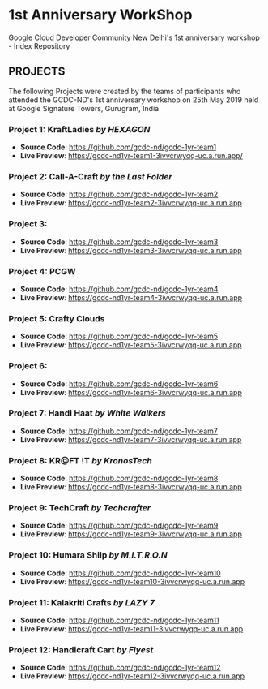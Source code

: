 # 1st Anniversary WorkShop
Google Cloud Developer Community New Delhi's 1st anniversary workshop - Index Repository

## PROJECTS

The following Projects were created by the teams of participants who attended the GCDC-ND's 1st anniversary workshop on 25th May 2019 held at Google Signature Towers, Gurugram, India

### Project 1: KraftLadies *by HEXAGON*
  - **Source Code**: https://github.com/gcdc-nd/gcdc-1yr-team1
  - **Live Preview**: https://gcdc-nd1yr-team1-3ivvcrwyqq-uc.a.run.app/

### Project 2: Call-A-Craft *by the Last Folder*
  - **Source Code**: https://github.com/gcdc-nd/gcdc-1yr-team2
  - **Live Preview**: https://gcdc-nd1yr-team2-3ivvcrwyqq-uc.a.run.app

### Project 3:
  - **Source Code**: https://github.com/gcdc-nd/gcdc-1yr-team3
  - **Live Preview**: https://gcdc-nd1yr-team3-3ivvcrwyqq-uc.a.run.app

### Project 4: PCGW
  - **Source Code**: https://github.com/gcdc-nd/gcdc-1yr-team4
  - **Live Preview**: https://gcdc-nd1yr-team4-3ivvcrwyqq-uc.a.run.app

### Project 5: Crafty Clouds
  - **Source Code**: https://github.com/gcdc-nd/gcdc-1yr-team5
  - **Live Preview**: https://gcdc-nd1yr-team5-3ivvcrwyqq-uc.a.run.app

### Project 6:
  - **Source Code**: https://github.com/gcdc-nd/gcdc-1yr-team6
  - **Live Preview**: https://gcdc-nd1yr-team6-3ivvcrwyqq-uc.a.run.app
  
### Project 7: Handi Haat *by White Walkers*
  - **Source Code**: https://github.com/gcdc-nd/gcdc-1yr-team7
  - **Live Preview**: https://gcdc-nd1yr-team7-3ivvcrwyqq-uc.a.run.app

### Project 8: KR@FT !T *by KronosTech*
  - **Source Code**: https://github.com/gcdc-nd/gcdc-1yr-team8
  - **Live Preview**: https://gcdc-nd1yr-team8-3ivvcrwyqq-uc.a.run.app

### Project 9: TechCraft *by Techcrafter*
  - **Source Code**: https://github.com/gcdc-nd/gcdc-1yr-team9
  - **Live Preview**: https://gcdc-nd1yr-team9-3ivvcrwyqq-uc.a.run.app

### Project 10: Humara Shilp *by M.I.T.R.O.N*
  - **Source Code**: https://github.com/gcdc-nd/gcdc-1yr-team10
  - **Live Preview**: https://gcdc-nd1yr-team10-3ivvcrwyqq-uc.a.run.app

### Project 11: Kalakriti Crafts *by LAZY 7*
  - **Source Code**: https://github.com/gcdc-nd/gcdc-1yr-team11
  - **Live Preview**: https://gcdc-nd1yr-team11-3ivvcrwyqq-uc.a.run.app

### Project 12: Handicraft Cart *by Flyest*
  - **Source Code**: https://github.com/gcdc-nd/gcdc-1yr-team12
  - **Live Preview**: https://gcdc-nd1yr-team12-3ivvcrwyqq-uc.a.run.app
